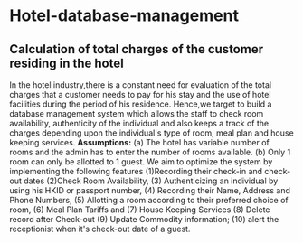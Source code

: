 # Hotel-database-management
## Calculation of total charges of the customer residing in the hotel
In the hotel industry,there is a constant need for evaluation of the total charges that a customer needs to pay for his stay and the use of hotel facilities during the period of his residence. Hence,we target to build a database management system which allows the staff to  check room availability, authenticity of the individual and also keeps a track of the charges depending upon the individual's type of room, meal plan and house keeping services.
**Assumptions:** (a) The hotel has variable number of rooms and the admin has to enter the number of rooms available. (b) Only 1 room can only be allotted to 1 guest. 
We aim to optimize the system by implementing the following features (1)Recording their check-in and check-out dates (2)Check Room Availability, (3) Authenticizing an individual by using his HKID or passport number, (4) Recording their Name, Address and Phone Numbers, (5) Allotting a room according to their preferred choice of room, (6) Meal Plan Tariffs and (7) House Keeping Services (8) Delete record after Check-out (9) Update Commodity information; (10) alert the receptionist when it's check-out date of a guest.

